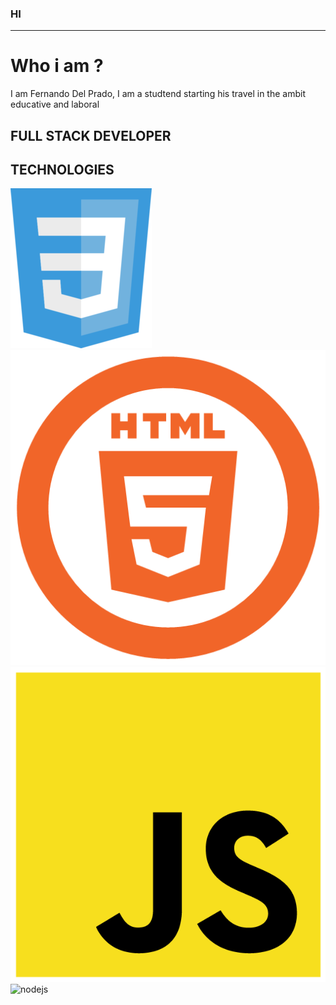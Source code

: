 ### HI 
---------

# Who i am ?

I am Fernando Del Prado, I am a studtend starting his travel in the ambit educative and laboral

 FULL STACK DEVELOPER
--------

## TECHNOLOGIES

![css](/IMAGE_MD/css.png) ![html](/IMAGE_MD/html.png) ![js](/IMAGE_MD/js.png) ![nodejs](/IMAGE_MD/node.png)

